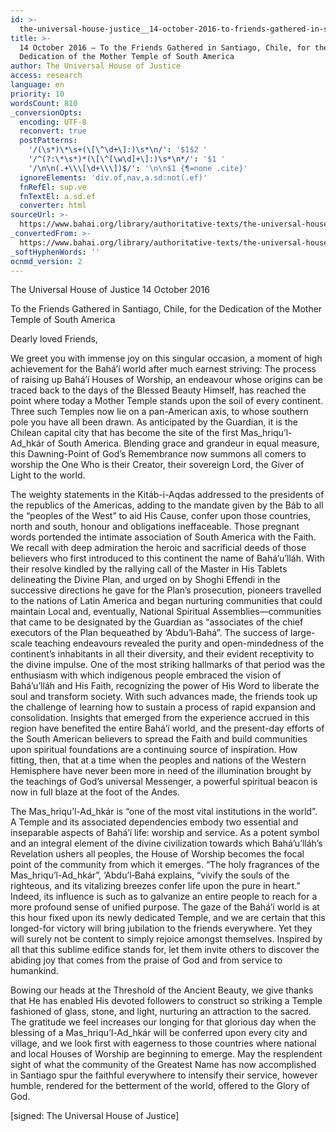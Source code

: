 ```yaml
---
id: >-
  the-universal-house-justice__14-october-2016-to-friends-gathered-in-santiago-chile-dedication-mother-temple-south-america__3444162666__en
title: >-
  14 October 2016 – To the Friends Gathered in Santiago, Chile, for the
  Dedication of the Mother Temple of South America
author: The Universal House of Justice
access: research
language: en
priority: 10
wordsCount: 810
_conversionOpts:
  encoding: UTF-8
  reconvert: true
  postPatterns:
    '/(\s*)\*\s+(\[\^\d+\]:)\s*\n/': '$1$2 '
    '/^(?:\*\s*)*(\[\^[\w\d]+\]:)\s*\n*/': '$1 '
    '/\n\n(.+\\\[\d+\\\])$/': '\n\n$1 {¶=none .cite}'
  ignoreElements: 'div.of,nav,a.sd:not(.ef)'
  fnRefEl: sup.ve
  fnTextEl: a.sd.ef
  converter: html
sourceUrl: >-
  https://www.bahai.org/library/authoritative-texts/the-universal-house-of-justice/messages/20161014_001/20161014_001.xhtml
_convertedFrom: >-
  https://www.bahai.org/library/authoritative-texts/the-universal-house-of-justice/messages/20161014_001/20161014_001.xhtml
_softHyphenWords: ''
ocnmd_version: 2
---
```

The Universal House of Justice
14 October 2016

To the Friends Gathered in Santiago, Chile, for the Dedication of the Mother Temple of South America

Dearly loved Friends,

We greet you with immense joy on this singular occasion, a moment of high achievement for the Bahá’í world after much earnest striving: The process of raising up Bahá’í Houses of Worship, an endeavour whose origins can be traced back to the days of the Blessed Beauty Himself, has reached the point where today a Mother Temple stands upon the soil of every continent. Three such Temples now lie on a pan-American axis, to whose southern pole you have all been drawn. As anticipated by the Guardian, it is the Chilean capital city that has become the site of the first Mas_hriqu’l-Ad_hkár of South America. Blending grace and grandeur in equal measure, this Dawning-Point of God’s Remembrance now summons all comers to worship the One Who is their Creator, their sovereign Lord, the Giver of Light to the world.

The weighty statements in the Kitáb-i-Aqdas addressed to the presidents of the republics of the Americas, adding to the mandate given by the Báb to all the “peoples of the West” to aid His Cause, confer upon those countries, north and south, honour and obligations ineffaceable. Those pregnant words portended the intimate association of South America with the Faith. We recall with deep admiration the heroic and sacrificial deeds of those believers who first introduced to this continent the name of Bahá’u’lláh. With their resolve kindled by the rallying call of the Master in His Tablets delineating the Divine Plan, and urged on by Shoghi Effendi in the successive directions he gave for the Plan’s prosecution, pioneers travelled to the nations of Latin America and began nurturing communities that could maintain Local and, eventually, National Spiritual Assemblies—communities that came to be designated by the Guardian as “associates of the chief executors of the Plan bequeathed by ‘Abdu’l‑Bahá”. The success of large-scale teaching endeavours revealed the purity and open-mindedness of the continent’s inhabitants in all their diversity, and their evident receptivity to the divine impulse. One of the most striking hallmarks of that period was the enthusiasm with which indigenous people embraced the vision of Bahá’u’lláh and His Faith, recognizing the power of His Word to liberate the soul and transform society. With such advances made, the friends took up the challenge of learning how to sustain a process of rapid expansion and consolidation. Insights that emerged from the experience accrued in this region have benefited the entire Bahá’í world, and the present-day efforts of the South American believers to spread the Faith and build communities upon spiritual foundations are a continuing source of inspiration. How fitting, then, that at a time when the peoples and nations of the Western Hemisphere have never been more in need of the illumination brought by the teachings of God’s universal Messenger, a powerful spiritual beacon is now in full blaze at the foot of the Andes. 

The Mas_hriqu’l-Ad_hkár is “one of the most vital institutions in the world”. A Temple and its associated dependencies embody two essential and inseparable aspects of Bahá’í life: worship and service. As a potent symbol and an integral element of the divine civilization towards which Bahá’u’lláh’s Revelation ushers all peoples, the House of Worship becomes the focal point of the community from which it emerges. “The holy fragrances of the Mas_hriqu’l-Ad_hkár”, ‘Abdu’l‑Bahá explains, “vivify the souls of the righteous, and its vitalizing breezes confer life upon the pure in heart.” Indeed, its influence is such as to galvanize an entire people to reach for a more profound sense of unified purpose. The gaze of the Bahá’í world is at this hour fixed upon its newly dedicated Temple, and we are certain that this longed-for victory will bring jubilation to the friends everywhere. Yet they will surely not be content to simply rejoice amongst themselves. Inspired by all that this sublime edifice stands for, let them invite others to discover the abiding joy that comes from the praise of God and from service to humankind.

Bowing our heads at the Threshold of the Ancient Beauty, we give thanks that He has enabled His devoted followers to construct so striking a Temple fashioned of glass, stone, and light, nurturing an attraction to the sacred. The gratitude we feel increases our longing for that glorious day when the blessing of a Mas_hriqu’l-Ad_hkár will be conferred upon every city and village, and we look first with eagerness to those countries where national and local Houses of Worship are beginning to emerge. May the resplendent sight of what the community of the Greatest Name has now accomplished in Santiago spur the faithful everywhere to intensify their service, however humble, rendered for the betterment of the world, offered to the Glory of God.

\[signed: The Universal House of Justice\]
